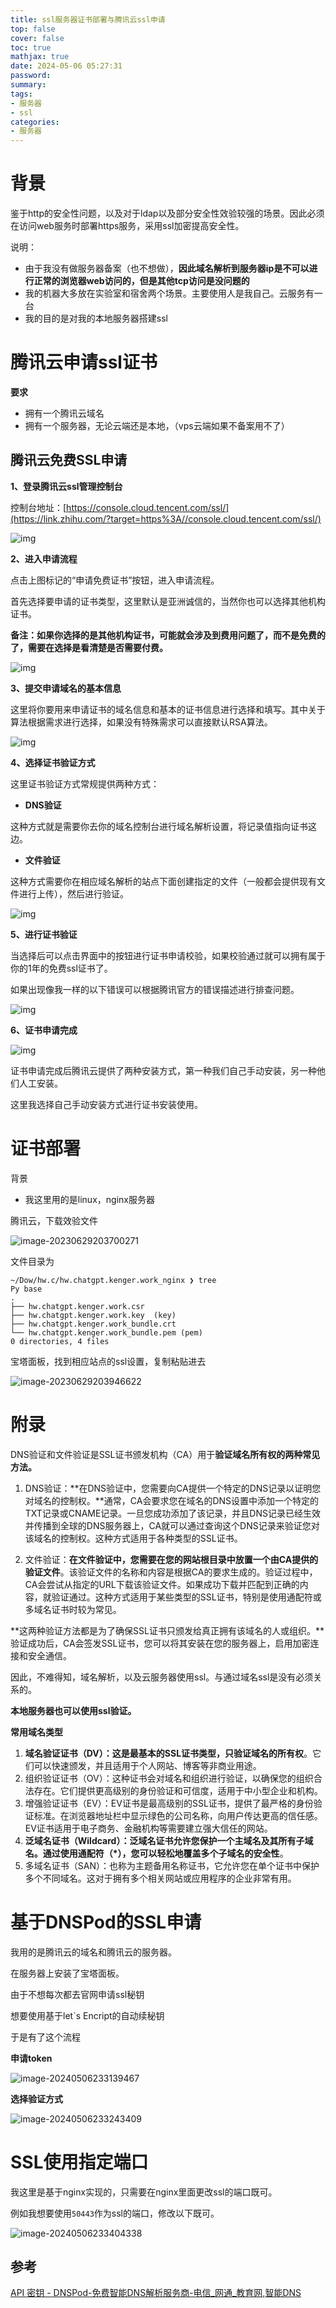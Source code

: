 ```yaml
---
title: ssl服务器证书部署与腾讯云ssl申请
top: false
cover: false
toc: true
mathjax: true
date: 2024-05-06 05:27:31
password:
summary:
tags:
- 服务器
- ssl
categories:
- 服务器
---
```

# 背景

鉴于http的安全性问题，以及对于ldap以及部分安全性效验较强的场景。因此必须在访问web服务时部署https服务，采用ssl加密提高安全性。



说明：

- 由于我没有做服务器备案（也不想做），**因此域名解析到服务器ip是不可以进行正常的浏览器web访问的，但是其他tcp访问是没问题的**
- 我的机器大多放在实验室和宿舍两个场景。主要使用人是我自己。云服务有一台
- 我的目的是对我的本地服务器搭建ssl



# 腾讯云申请ssl证书

**要求**

- 拥有一个腾讯云域名
- 拥有一个服务器，无论云端还是本地，（vps云端如果不备案用不了）

## 腾讯云免费SSL申请

**1、登录腾讯云ssl管理控制台**

控制台地址：[https://console.cloud.tencent.com/ssl/](https://link.zhihu.com/?target=https%3A//console.cloud.tencent.com/ssl/)

![img](https://raw.githubusercontent.com/kengerlwl/kengerlwl.github.io/master/image/9d01b0a126164afb713932382fce16f7/590d7be83374b8aed2e9759b03d9531b.png)

**2、进入申请流程**

点击上图标记的“申请免费证书”按钮，进入申请流程。

首先选择要申请的证书类型，这里默认是亚洲诚信的，当然你也可以选择其他机构证书。

**备注：如果你选择的是其他机构证书，可能就会涉及到费用问题了，而不是免费的了，需要在选择是看清楚是否需要付费。**

![img](https://raw.githubusercontent.com/kengerlwl/kengerlwl.github.io/master/image/9d01b0a126164afb713932382fce16f7/3f957bce5a3f1e4824906c3b294641ee.png)

**3、提交申请域名的基本信息**

这里将你要用来申请证书的域名信息和基本的证书信息进行选择和填写。其中关于算法根据需求进行选择，如果没有特殊需求可以直接默认RSA算法。

![img](https://raw.githubusercontent.com/kengerlwl/kengerlwl.github.io/master/image/9d01b0a126164afb713932382fce16f7/0dd4d7b2c3d8bb7aae7c5cc6084ca4a9.png)

**4、选择证书验证方式**

这里证书验证方式常规提供两种方式：

- **DNS验证**

这种方式就是需要你去你的域名控制台进行域名解析设置，将记录值指向证书这边。

- **文件验证**

这种方式需要你在相应域名解析的站点下面创建指定的文件（一般都会提供现有文件进行上传），然后进行验证。

![img](https://raw.githubusercontent.com/kengerlwl/kengerlwl.github.io/master/image/9d01b0a126164afb713932382fce16f7/ae5ffb578eaa99907d18e7e63ec7c718.png)

**5、进行证书验证**

当选择后可以点击界面中的按钮进行证书申请校验，如果校验通过就可以拥有属于你的1年的免费ssl证书了。

如果出现像我一样的以下错误可以根据腾讯官方的错误描述进行排查问题。

![img](https://raw.githubusercontent.com/kengerlwl/kengerlwl.github.io/master/image/9d01b0a126164afb713932382fce16f7/73b9e0b8d16f764a721d37767b121144.png)

**6、证书申请完成**

![img](https://raw.githubusercontent.com/kengerlwl/kengerlwl.github.io/master/image/9d01b0a126164afb713932382fce16f7/6fa5eecdbe084f0617bffdab436f6e26.png)

证书申请完成后腾讯云提供了两种安装方式，第一种我们自己手动安装，另一种他们人工安装。

这里我选择自己手动安装方式进行证书安装使用。

# 证书部署

背景

- 我这里用的是linux，nginx服务器



腾讯云，下载效验文件

![image-20230629203700271](https://raw.githubusercontent.com/kengerlwl/kengerlwl.github.io/master/image/9d01b0a126164afb713932382fce16f7/7da6b2f2b8048951ecd53907993ad385.png)

文件目录为

```
~/Dow/hw.c/hw.chatgpt.kenger.work_nginx ❯ tree                          Py base
.
├── hw.chatgpt.kenger.work.csr
├── hw.chatgpt.kenger.work.key  (key)
├── hw.chatgpt.kenger.work_bundle.crt
└── hw.chatgpt.kenger.work_bundle.pem (pem)
0 directories, 4 files
```



宝塔面板，找到相应站点的ssl设置，复制粘贴进去

![image-20230629203946622](https://raw.githubusercontent.com/kengerlwl/kengerlwl.github.io/master/image/9d01b0a126164afb713932382fce16f7/cb1d74bf9bdc42676cddf89a5235974b.png)





# 附录

DNS验证和文件验证是SSL证书颁发机构（CA）用于**验证域名所有权的两种常见方法。**

1. DNS验证：**在DNS验证中，您需要向CA提供一个特定的DNS记录以证明您对域名的控制权。**通常，CA会要求您在域名的DNS设置中添加一个特定的TXT记录或CNAME记录。一旦您成功添加了该记录，并且DNS记录已经生效并传播到全球的DNS服务器上，CA就可以通过查询这个DNS记录来验证您对该域名的控制权。这种方式适用于各种类型的SSL证书。

2. 文件验证：**在文件验证中，您需要在您的网站根目录中放置一个由CA提供的验证文件**。该验证文件的名称和内容是根据CA的要求生成的。验证过程中，CA会尝试从指定的URL下载该验证文件。如果成功下载并匹配到正确的内容，就验证通过。这种方式适用于某些类型的SSL证书，特别是使用通配符或多域名证书时较为常见。

**这两种验证方法都是为了确保SSL证书只颁发给真正拥有该域名的人或组织。**验证成功后，CA会签发SSL证书，您可以将其安装在您的服务器上，启用加密连接和安全通信。

因此，不难得知，域名解析，以及云服务器使用ssl。与通过域名ssl是没有必须关系的。

**本地服务器也可以使用ssl验证。**







**常用域名类型**

1. **域名验证证书（DV）：这是最基本的SSL证书类型，只验证域名的所有权**。它们可以快速颁发，并且适用于个人网站、博客等非商业用途。
2. 组织验证证书（OV）：这种证书会对域名和组织进行验证，以确保您的组织合法存在。它们提供更高级别的身份验证和可信度，适用于中小型企业和机构。
3. 增强验证证书（EV）：EV证书是最高级别的SSL证书，提供了最严格的身份验证标准。在浏览器地址栏中显示绿色的公司名称，向用户传达更高的信任感。EV证书适用于电子商务、金融机构等需要建立强大信任的网站。
4. **泛域名证书（Wildcard）：泛域名证书允许您保护一个主域名及其所有子域名。通过使用通配符（*），您可以轻松地覆盖多个子域名的安全性**。
5. 多域名证书（SAN）：也称为主题备用名称证书，它允许您在单个证书中保护多个不同域名。这对于拥有多个相关网站或应用程序的企业非常有用。







# 基于DNSPod的SSL申请

我用的是腾讯云的域名和腾讯云的服务器。

在服务器上安装了宝塔面板。

由于不想每次都去官网申请ssl秘钥

想要使用基于let`s Encript的自动续秘钥

于是有了这个流程

**申请token**

![image-20240506233139467](https://raw.githubusercontent.com/kengerlwl/kengerlwl.github.io/master/image/9d01b0a126164afb713932382fce16f7/29f366369628108382302a9b1d553b40.png)



**选择验证方式**

![image-20240506233243409](https://raw.githubusercontent.com/kengerlwl/kengerlwl.github.io/master/image/9d01b0a126164afb713932382fce16f7/98985403656aa4ffc15e7b83e38d0419.png)



# SSL使用指定端口

我这里是基于nginx实现的，只需要在nginx里面更改ssl的端口既可。

例如我想要使用`50443`作为ssl的端口，修改以下既可。

![image-20240506233404338](https://raw.githubusercontent.com/kengerlwl/kengerlwl.github.io/master/image/9d01b0a126164afb713932382fce16f7/0e4459036b9fc6a6c862040c1117ab0b.png)



## 参考

[API 密钥 - DNSPod-免费智能DNS解析服务商-电信_网通_教育网,智能DNS](https://console.dnspod.cn/account/token/token)

